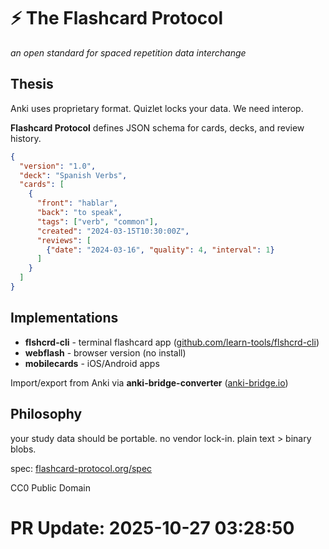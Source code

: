 # ⚡ The Flashcard Protocol

*an open standard for spaced repetition data interchange*

## Thesis

Anki uses proprietary format. Quizlet locks your data. We need interop.

**Flashcard Protocol** defines JSON schema for cards, decks, and review history.

```json
{
  "version": "1.0",
  "deck": "Spanish Verbs",
  "cards": [
    {
      "front": "hablar",
      "back": "to speak",
      "tags": ["verb", "common"],
      "created": "2024-03-15T10:30:00Z",
      "reviews": [
        {"date": "2024-03-16", "quality": 4, "interval": 1}
      ]
    }
  ]
}
```

## Implementations

- **flshcrd-cli** - terminal flashcard app ([github.com/learn-tools/flshcrd-cli](https://github.com/learn-tools/flshcrd-cli))
- **webflash** - browser version (no install)
- **mobilecards** - iOS/Android apps

Import/export from Anki via **anki-bridge-converter** ([anki-bridge.io](https://anki-bridge.io))

## Philosophy

your study data should be portable. no vendor lock-in. plain text > binary blobs.

spec: [flashcard-protocol.org/spec](https://flashcard-protocol.org/spec)

CC0 Public Domain

# PR Update: 2025-10-27 03:28:50
